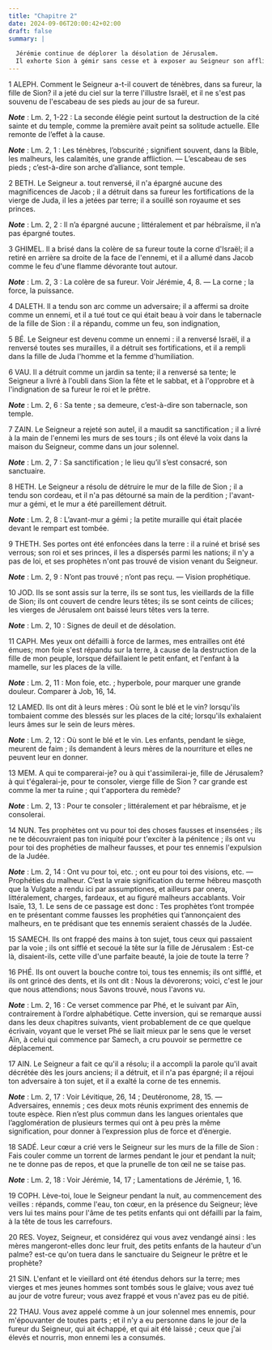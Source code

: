 ```yaml
---
title: "Chapitre 2"
date: 2024-09-06T20:00:42+02:00
draft: false
summary: |
  
  Jérémie continue de déplorer la désolation de Jérusalem.
  Il exhorte Sion à gémir sans cesse et à exposer au Seigneur son affliction.
---
```



1 ALEPH.
Comment le Seigneur a-t-il couvert de ténèbres, dans sa fureur, la fille de Sion? il a jeté du ciel sur la terre l'illustre Israël, et il ne s'est pas souvenu de l'escabeau de ses pieds au jour de sa fureur.

***Note*** :  Lm. 2, 1-22 : La seconde élégie peint surtout la destruction de la cité sainte et du temple, comme la première avait peint sa solitude actuelle. Elle remonte de l’effet à la cause.

***Note*** :  Lm. 2, 1 : Les ténèbres, l’obscurité ; signifient souvent, dans la Bible, les malheurs, les calamités, une grande affliction. ― L’escabeau de ses pieds ; c’est-à-dire son arche d’alliance, sont temple.


2 BETH.
Le Seigneur a. tout renversé, il n'a épargné aucune des magnificences de Jacob ; il a détruit dans sa fureur les fortifications de la vierge de Juda, il les a jetées par terre; il a souillé son royaume et ses princes.

***Note*** :  Lm. 2, 2 : Il n’a épargné aucune ; littéralement et par hébraïsme, il n’a pas épargné toutes.


3 GHIMEL.
Il a brisé dans la colère de sa fureur toute la corne d'Israël; il a retiré en arrière sa droite de la face de l'ennemi, et il a allumé dans Jacob comme le feu d'une flamme dévorante tout autour.

***Note*** :  Lm. 2, 3 : La colère de sa fureur. Voir Jérémie, 4, 8. ― La corne ; la force, la puissance.


4 DALETH.
Il a tendu son arc comme un adversaire; il a affermi sa droite comme un ennemi, et il a tué tout ce qui était beau à voir dans le tabernacle de la fille de Sion : il a répandu, comme un feu, son indignation,


5 BÉ.
Le Seigneur est devenu comme un ennemi : il a renversé Israël, il a renversé toutes ses murailles, il a détruit ses fortifications, et il a rempli dans la fille de Juda l'homme et la femme d'humiliation.


6 VAU.
Il a détruit comme un jardin sa tente; il a renversé sa tente; le Seigneur a livré à l'oubli dans Sion la fête et le sabbat, et à l'opprobre et à l'indignation de sa fureur le roi et le prêtre.

***Note*** :  Lm. 2, 6 : Sa tente ; sa demeure, c’est-à-dire son tabernacle, son temple.


7 ZAIN.
Le Seigneur a rejeté son autel, il a maudit sa sanctification ; il a livré à la main de l'ennemi les murs de ses tours ; ils ont élevé la voix dans la maison du Seigneur, comme dans un jour solennel.

***Note*** :  Lm. 2, 7 : Sa sanctification ; le lieu qu’il s’est consacré, son sanctuaire.


8 HETH.
Le Seigneur a résolu de détruire le mur de la fille de Sion ; il a tendu son cordeau, et il n'a pas détourné sa main de la perdition ; l'avant-mur a gémi, et le mur a été pareillement détruit.

***Note*** :  Lm. 2, 8 : L’avant-mur a gémi ; la petite muraille qui était placée devant le rempart est tombée.


9 THETH.
Ses portes ont été enfoncées dans la terre : il a ruiné et brisé ses verrous; son roi et ses princes, il les a dispersés parmi les nations; il n'y a pas de loi, et ses prophètes n'ont pas trouvé de vision venant du Seigneur.

***Note*** :  Lm. 2, 9 : N’ont pas trouvé ; n’ont pas reçu. ― Vision prophétique.


10 JOD.
Ils se sont assis sur la terre, ils se sont tus, les vieillards de la fille de Sion; ils ont couvert de cendre leurs têtes; ils se sont ceints de cilices; les vierges de Jérusalem ont baissé leurs têtes vers la terre.

***Note*** :  Lm. 2, 10 : Signes de deuil et de désolation.


11 CAPH.
Mes yeux ont défailli à force de larmes, mes entrailles ont été émues; mon foie s'est répandu sur la terre, à cause de la destruction de la fille de mon peuple, lorsque défaillaient le petit enfant, et l'enfant à la mamelle, sur les places de la ville.

***Note*** :  Lm. 2, 11 : Mon foie, etc. ; hyperbole, pour marquer une grande douleur. Comparer à Job, 16, 14.


12 LAMED.
Ils ont dit à leurs mères : Où sont le blé et le vin? lorsqu'ils tombaient comme des blessés sur les places de la cité; lorsqu'ils exhalaient leurs âmes sur le sein de leurs mères.

***Note*** :  Lm. 2, 12 : Où sont le blé et le vin. Les enfants, pendant le siège, meurent de faim ; ils demandent à leurs mères de la nourriture et elles ne peuvent leur en donner.


13 MEM.
A qui te comparerai-je? ou à qui t'assimilerai-je, fille de Jérusalem? à qui t'égalerai-je, pour te consoler, vierge fille de Sion ? car grande est comme la mer ta ruine ; qui t'apportera du remède?

***Note*** :  Lm. 2, 13 : Pour te consoler ; littéralement et par hébraïsme, et je consolerai.


14 NUN.
Tes prophètes ont vu pour toi des choses fausses et insensées ; ils ne te découvraient pas ton iniquité pour t'exciter à la pénitence ; ils ont vu pour toi des prophéties de malheur fausses, et pour tes ennemis l'expulsion de la Judée.

***Note*** :  Lm. 2, 14 : Ont vu pour toi, etc. ; ont eu pour toi des visions, etc. ― Prophéties du malheur. C’est la vraie signification du terme hébreu masçoth que la Vulgate a rendu ici par assumptiones, et ailleurs par onera, littéralement, charges, fardeaux, et au figuré malheurs accablants. Voir Isaïe, 13, 1. Le sens de ce passage est donc : Tes prophètes t’ont trompée en te présentant comme fausses les prophéties qui t’annonçaient des malheurs, en te prédisant que tes ennemis seraient chassés de la Judée.


15 SAMECH.
Ils ont frappé des mains à ton sujet, tous ceux qui passaient par la voie ; ils ont sifflé et secoué la tête sur la fille de Jérusalem : Est-ce là, disaient-ils, cette ville d'une parfaite beauté, la joie de toute la terre ?


16 PHÉ.
Ils ont ouvert la bouche contre toi, tous tes ennemis; ils ont sifflé, et ils ont grincé des dents, et ils ont dit : Nous la dévorerons; voici, c'est le jour que nous attendions; nous Savons trouvé, nous l'avons vu.

***Note*** :  Lm. 2, 16 : Ce verset commence par Phé, et le suivant par Aïn, contrairement à l’ordre alphabétique. Cette inversion, qui se remarque aussi dans les deux chapitres suivants, vient probablement de ce que quelque écrivain, voyant que le verset Phé se liait mieux par le sens que le verset Aïn, à celui qui commence par Samech, a cru pouvoir se permettre ce déplacement.


17 AIN.
Le Seigneur a fait ce qu'il a résolu; il a accompli la parole qu'il avait décrétée dès les jours anciens; il a détruit, et il n'a pas épargné; il a réjoui ton adversaire à ton sujet, et il a exalté la corne de tes ennemis.

***Note*** :  Lm. 2, 17 : Voir Lévitique, 26, 14 ; Deutéronome, 28, 15. ― Adversaires, ennemis ; ces deux mots réunis expriment des ennemis de toute espèce. Rien n’est plus commun dans les langues orientales que l’agglomération de plusieurs termes qui ont à peu près la même signification, pour donner à l’expression plus de force et d’énergie.


18 SADÉ.
Leur cœur a crié vers le Seigneur sur les murs de la fille de Sion : Fais couler comme un torrent de larmes pendant le jour et pendant la nuit; ne te donne pas de repos, et que la prunelle de ton œil ne se taise pas.

***Note*** :  Lm. 2, 18 : Voir Jérémie, 14, 17 ; Lamentations de Jérémie, 1, 16.


19 COPH.
Lève-toi, loue le Seigneur pendant la nuit, au commencement des veilles : répands, comme l'eau, ton cœur, en la présence du Seigneur; lève vers lui tes mains pour l'âme de tes petits enfants qui ont défailli par la faim, à la tête de tous les carrefours.


20 RES.
Voyez, Seigneur, et considérez qui vous avez vendangé ainsi : les mères mangeront-elles donc leur fruit, des petits enfants de la hauteur d'un palme? est-ce qu'on tuera dans le sanctuaire du Seigneur le prêtre et le prophète?


21 SIN.
L'enfant et le vieillard ont été étendus dehors sur la terre; mes vierges et mes jeunes hommes sont tombés sous le glaive; vous avez tué au jour de votre fureur; vous avez frappé et vous n'avez pas eu de pitié.


22 THAU.
Vous avez appelé comme à un jour solennel mes ennemis, pour m'épouvanter de toutes parts ; et il n'y a eu personne dans le jour de la fureur du Seigneur, qui ait échappé, et qui ait été laissé ; ceux que j'ai élevés et nourris, mon ennemi les a consumés.

